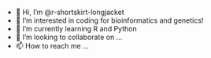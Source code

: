 - 👋 Hi, I’m @r-shortskirt-longjacket
- 👀 I’m interested in coding for bioinformatics and genetics!
- 🌱 I’m currently learning R and Python
- 💞️ I’m looking to collaborate on ...
- 📫 How to reach me ...

<!---
r-shortskirt-longjacket/r-shortskirt-longjacket is a ✨ special ✨ repository because its `README.md` (this file) appears on your GitHub profile.
You can click the Preview link to take a look at your changes.
--->
